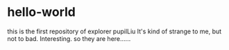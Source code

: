# hello-world
this is the first repository of explorer pupilLiu
It's kind of strange to me, but not to bad.
Interesting.
so they are here......
